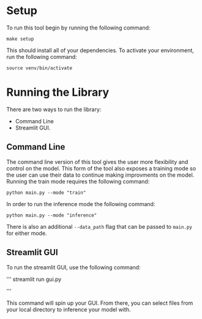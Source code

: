 

# Setup

To run this tool begin by running the following command:

```
make setup
```

This should install all of your dependencies. To activate your environment, run the
following command:

```
source venv/bin/activate
```


# Running the Library

There are two ways to run the library:
- Command Line
- Streamlit GUI.


## Command Line
The command line version of this tool gives the user more flexibility and control on the model. This form of the tool also exposes a training mode so the user can use their data to continue making improvments on the model. Running the train mode requires the following command:


```
python main.py --mode "train"
```

In order to run the inference mode the following command:

```
python main.py --mode "inference"
```


There is also an additional ```--data_path``` flag that can be passed to ```main.py``` for either mode.



## Streamlit GUI

To run the streamlit GUI, use the following command:

'''
streamlit run gui.py

'''

This command will spin up your GUI. From there, you can select files from your local directory to inference your model with.

